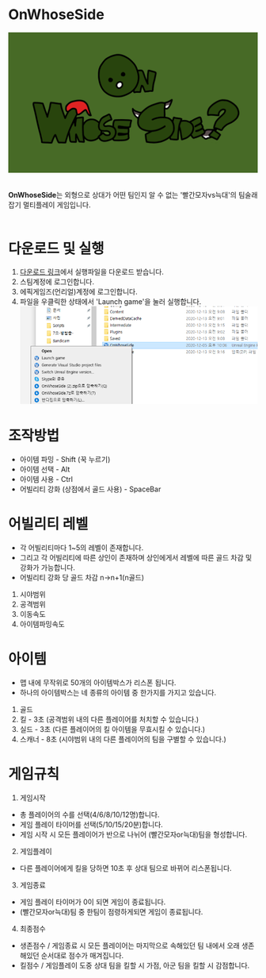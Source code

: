 # OnWhoseSide
<center><img src="Title.png"></img>
</center>
<br>

**OnWhoseSide**는 외형으로 상대가 어떤 팀인지 알 수 없는 '빨간모자vs늑대'의 팀술래잡기 멀티플레이 게임입니다.
<br><br>

# 다운로드 및 실행
1. [다운로드 링크](https://drive.google.com/file/d/13nw_n8hRJnKJYjkftJxZBEu5yOul1XGy/view?usp=sharing)에서 실행파일을 다운로드 받습니다.
2. 스팀계정에 로그인합니다.
3. 에픽게임즈(언리얼)계정에 로그인합니다.
4. 파일을 우클릭한 상태에서 'Launch game'을 눌러 실행합니다. <img src="실행방법.png"></img>

# 조작방법
- 아이템 파밍 - Shift (꾹 누르기)
- 아이템 선택 - Alt
- 아이템 사용 - Ctrl
- 어빌리티 강화 (상점에서 골드 사용) - SpaceBar

# 어빌리티 레벨
- 각 어빌리티마다 1~5의 레벨이 존재합니다.
- 그리고 각 어빌리티에 따른 상인이 존재하며 상인에게서 레벨에 따른 골드 차감 및 강화가 가능합니다.
- 어빌리티 강화 당 골드 차감 n->n+1(n골드)
1. 시야범위
2. 공격범위
3. 이동속도
4. 아이템파밍속도

# 아이템
- 맵 내에 무작위로 50개의 아이템박스가 리스폰 됩니다.
- 하나의 아이템박스는 네 종류의 아이템 중 한가지를 가지고 있습니다.
1. 골드
2. 킬 - 3초 (공격범위 내의 다른 플레이어를 처치할 수 있습니다.)
3. 실드 - 3초 (다른 플레이어의 킬 아이템을 무효시킬 수 있습니다.)
4. 스캐너 - 8초 (시야범위 내의 다른 플레이어의 팀을 구별할 수 있습니다.)

# 게임규칙
1. 게임시작
- 총 플레이어의 수를 선택(4/6/8/10/12명)합니다.
- 게임 플레이 타이머를 선택(5/10/15/20분)합니다.
- 게임 시작 시 모든 플레이어가 반으로 나뉘어 (빨간모자or늑대)팀을 형성합니다.
2. 게임플레이
- 다른 플레이어에게 킬을 당하면 10초 후 상대 팀으로 바뀌어 리스폰됩니다.
3. 게임종료
- 게임 플레이 타이머가 0이 되면 게임이 종료됩니다.
- (빨간모자or늑대)팀 중 한팀이 점령하게되면 게임이 종료됩니다.
4. 최종점수
- 생존점수 / 게임종료 시 모든 플레이어는 마지막으로 속해있던 팀 내에서 오래 생존해있던 순서대로 점수가 매겨집니다.
- 킬점수 / 게임플레이 도중 상대 팀을 킬할 시 가점, 아군 팀을 킬할 시 감점합니다.
